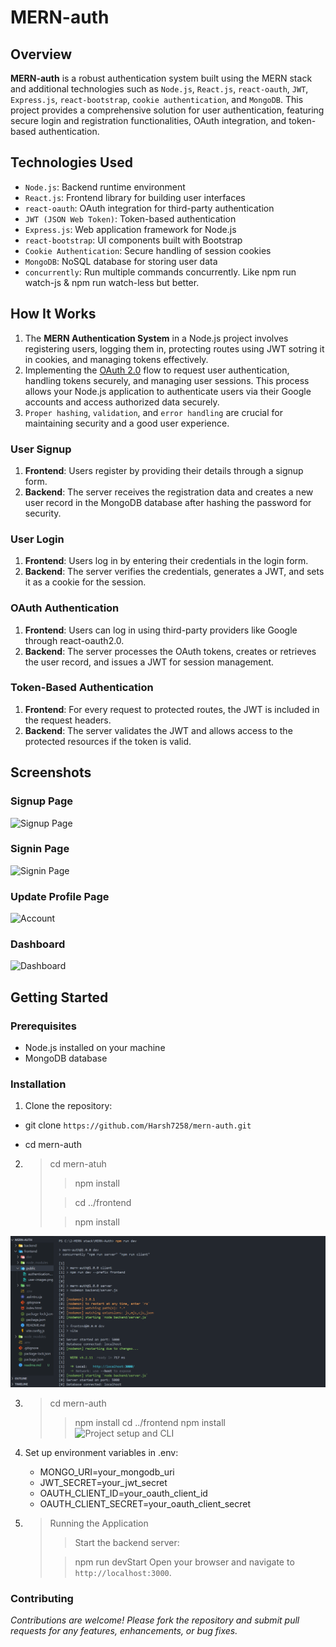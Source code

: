 # MERN-auth

## Overview

**MERN-auth** is a robust authentication system built using the MERN stack and additional technologies such as `Node.js`, `React.js`, `react-oauth`, `JWT`, `Express.js`, `react-bootstrap`, `cookie authentication`, and `MongoDB`. This project provides a comprehensive solution for user authentication, featuring secure login and registration functionalities, OAuth integration, and token-based authentication.

## Technologies Used

- `Node.js`: Backend runtime environment
- `React.js`: Frontend library for building user interfaces
- `react-oauth`: OAuth integration for third-party authentication
- `JWT (JSON Web Token)`: Token-based authentication
- `Express.js`: Web application framework for Node.js
- `react-bootstrap`: UI components built with Bootstrap
- `Cookie Authentication`: Secure handling of session cookies
- `MongoDB`: NoSQL database for storing user data
- `concurrently`: Run multiple commands concurrently. Like npm run watch-js & npm run watch-less but better.

## How It Works

1. The **MERN Authentication System** in a Node.js project involves registering users, logging them in, protecting routes using JWT sotring it in cookies, and managing tokens effectively.
2. Implementing the [OAuth 2.0](https://developers.google.com/identity/protocols/oauth2) flow to request user authentication, handling tokens securely, and managing user sessions. This process allows your Node.js application to authenticate users via their Google accounts and access authorized data securely.
3. `Proper hashing`, `validation`, and `error handling` are crucial for maintaining security and a good user experience.

### User Signup

1. **Frontend**: Users register by providing their details through a signup form.
2. **Backend**: The server receives the registration data and creates a new user record in the MongoDB database after hashing the password for security.

### User Login

1. **Frontend**: Users log in by entering their credentials in the login form.
2. **Backend**: The server verifies the credentials, generates a JWT, and sets it as a cookie for the session.

### OAuth Authentication

1. **Frontend**: Users can log in using third-party providers like Google through react-oauth2.0.
2. **Backend**: The server processes the OAuth tokens, creates or retrieves the user record, and issues a JWT for session management.

### Token-Based Authentication

1. **Frontend**: For every request to protected routes, the JWT is included in the request headers.
2. **Backend**: The server validates the JWT and allows access to the protected resources if the token is valid.

## Screenshots

### Signup Page

![Signup Page](<img width="948" alt="Screenshot 2024-06-09 220315" src="https://github.com/Harsh7258/mern-auth/assets/125180327/1f566b3f-b5ca-456d-b31a-eef5ebccf29b">)

### Signin Page

![Signin Page](<img width="960" alt="Screenshot 2024-06-09 200306" src="https://github.com/Harsh7258/mern-auth/assets/125180327/4f6eb35b-9f65-495d-b15f-546e69cdd395">)

### Update Profile Page

![Account](<img width="947" alt="Screenshot 2024-06-09 200827" src="https://github.com/Harsh7258/mern-auth/assets/125180327/b2849bbe-9081-4736-a8f6-2a29ee3bc68e">)

### Dashboard

![Dashboard](<img width="960" alt="Screenshot 2024-06-09 200759" src="https://github.com/Harsh7258/mern-auth/assets/125180327/e3108573-2220-4163-9980-c836cb68eb98">)

## Getting Started

### Prerequisites

- Node.js installed on your machine
- MongoDB database

### Installation

1. Clone the repository:

- git clone `https://github.com/Harsh7258/mern-auth.git`

- cd mern-auth

2.  > cd mern-atuh
    >
    > > npm install
    >
    > > cd ../frontend
    >
    > > npm install

![Project setup and CLI](/assests/images/startCLI.png)

3.  > cd mern-auth
    >
    > > npm install
    > > cd ../frontend
    > > npm install
    > > ![Project setup and CLI](<img width="914" alt="Screenshot 2024-06-09 220527" src="https://github.com/Harsh7258/mern-auth/assets/125180327/2856f53b-5e60-4a4b-9d5e-4d67a38f36aa">)

4.  Set up environment variables in .env:

    - MONGO_URI=your_mongodb_uri
    - JWT_SECRET=your_jwt_secret
    - OAUTH_CLIENT_ID=your_oauth_client_id
    - OAUTH_CLIENT_SECRET=your_oauth_client_secret

5.  > Running the Application
    >
    > > Start the backend server:
    >
    > > npm run devStart
    > > Open your browser and navigate to `http://localhost:3000`.

### Contributing

_Contributions are welcome! Please fork the repository and submit pull requests for any features, enhancements, or bug fixes._
